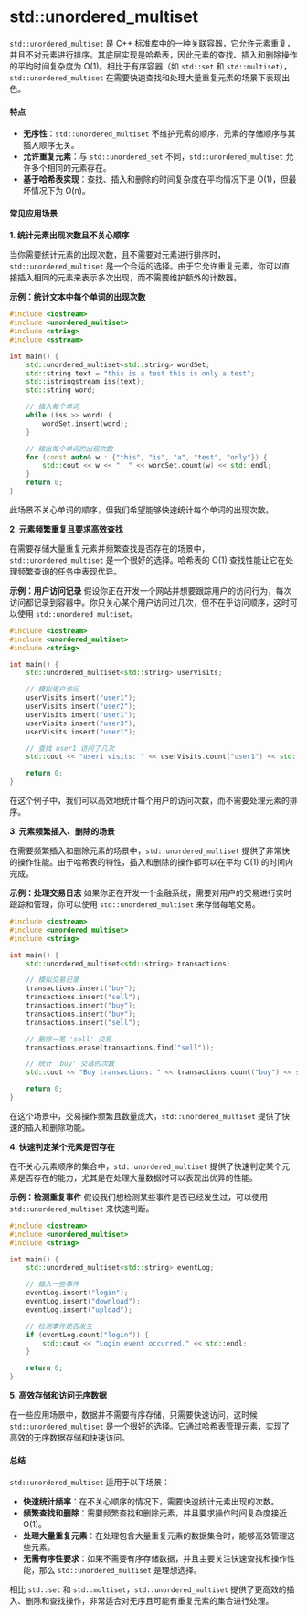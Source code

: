 # std::unordered\_multiset

`std::unordered_multiset` 是 C++ 标准库中的一种关联容器，它允许元素重复，并且不对元素进行排序。其底层实现是哈希表，因此元素的查找、插入和删除操作的平均时间复杂度为 O(1)。相比于有序容器（如 `std::set` 和 `std::multiset`），`std::unordered_multiset` 在需要快速查找和处理大量重复元素的场景下表现出色。

#### **特点**

* **无序性**：`std::unordered_multiset` 不维护元素的顺序，元素的存储顺序与其插入顺序无关。
* **允许重复元素**：与 `std::unordered_set` 不同，`std::unordered_multiset` 允许多个相同的元素存在。
* **基于哈希表实现**：查找、插入和删除的时间复杂度在平均情况下是 O(1)，但最坏情况下为 O(n)。

#### **常见应用场景**

**1. 统计元素出现次数且不关心顺序**

当你需要统计元素的出现次数，且不需要对元素进行排序时，`std::unordered_multiset` 是一个合适的选择。由于它允许重复元素，你可以直接插入相同的元素来表示多次出现，而不需要维护额外的计数器。

**示例：统计文本中每个单词的出现次数**

```cpp
#include <iostream>
#include <unordered_multiset>
#include <string>
#include <sstream>

int main() {
    std::unordered_multiset<std::string> wordSet;
    std::string text = "this is a test this is only a test";
    std::istringstream iss(text);
    std::string word;

    // 插入每个单词
    while (iss >> word) {
        wordSet.insert(word);
    }

    // 输出每个单词的出现次数
    for (const auto& w : {"this", "is", "a", "test", "only"}) {
        std::cout << w << ": " << wordSet.count(w) << std::endl;
    }
    return 0;
}
```

此场景不关心单词的顺序，但我们希望能够快速统计每个单词的出现次数。

**2. 元素频繁重复且要求高效查找**

在需要存储大量重复元素并频繁查找是否存在的场景中，`std::unordered_multiset` 是一个很好的选择。哈希表的 O(1) 查找性能让它在处理频繁查询的任务中表现优异。

**示例：用户访问记录** 假设你正在开发一个网站并想要跟踪用户的访问行为，每次访问都记录到容器中。你只关心某个用户访问过几次，但不在乎访问顺序，这时可以使用 `std::unordered_multiset`。

```cpp
#include <iostream>
#include <unordered_multiset>
#include <string>

int main() {
    std::unordered_multiset<std::string> userVisits;

    // 模拟用户访问
    userVisits.insert("user1");
    userVisits.insert("user2");
    userVisits.insert("user1");
    userVisits.insert("user3");
    userVisits.insert("user1");

    // 查找 user1 访问了几次
    std::cout << "user1 visits: " << userVisits.count("user1") << std::endl;

    return 0;
}
```

在这个例子中，我们可以高效地统计每个用户的访问次数，而不需要处理元素的排序。

**3. 元素频繁插入、删除的场景**

在需要频繁插入和删除元素的场景中，`std::unordered_multiset` 提供了非常快的操作性能。由于哈希表的特性，插入和删除的操作都可以在平均 O(1) 的时间内完成。

**示例：处理交易日志** 如果你正在开发一个金融系统，需要对用户的交易进行实时跟踪和管理，你可以使用 `std::unordered_multiset` 来存储每笔交易。

```cpp
#include <iostream>
#include <unordered_multiset>
#include <string>

int main() {
    std::unordered_multiset<std::string> transactions;

    // 模拟交易记录
    transactions.insert("buy");
    transactions.insert("sell");
    transactions.insert("buy");
    transactions.insert("buy");
    transactions.insert("sell");

    // 删除一笔 'sell' 交易
    transactions.erase(transactions.find("sell"));

    // 统计 'buy' 交易的次数
    std::cout << "Buy transactions: " << transactions.count("buy") << std::endl;

    return 0;
}
```

在这个场景中，交易操作频繁且数量庞大，`std::unordered_multiset` 提供了快速的插入和删除功能。

**4. 快速判定某个元素是否存在**

在不关心元素顺序的集合中，`std::unordered_multiset` 提供了快速判定某个元素是否存在的能力，尤其是在处理大量数据时可以表现出优异的性能。

**示例：检测重复事件** 假设我们想检测某些事件是否已经发生过，可以使用 `std::unordered_multiset` 来快速判断。

```cpp
#include <iostream>
#include <unordered_multiset>
#include <string>

int main() {
    std::unordered_multiset<std::string> eventLog;

    // 插入一些事件
    eventLog.insert("login");
    eventLog.insert("download");
    eventLog.insert("upload");

    // 检测事件是否发生
    if (eventLog.count("login")) {
        std::cout << "Login event occurred." << std::endl;
    }

    return 0;
}
```

**5. 高效存储和访问无序数据**

在一些应用场景中，数据并不需要有序存储，只需要快速访问，这时候 `std::unordered_multiset` 是一个很好的选择。它通过哈希表管理元素，实现了高效的无序数据存储和快速访问。

#### **总结**

`std::unordered_multiset` 适用于以下场景：

* **快速统计频率**：在不关心顺序的情况下，需要快速统计元素出现的次数。
* **频繁查找和删除**：需要频繁查找和删除元素，并且要求操作时间复杂度接近 O(1)。
* **处理大量重复元素**：在处理包含大量重复元素的数据集合时，能够高效管理这些元素。
* **无需有序性要求**：如果不需要有序存储数据，并且主要关注快速查找和操作性能，那么 `std::unordered_multiset` 是理想选择。

相比 `std::set` 和 `std::multiset`，`std::unordered_multiset` 提供了更高效的插入、删除和查找操作，非常适合对无序且可能有重复元素的集合进行处理。
